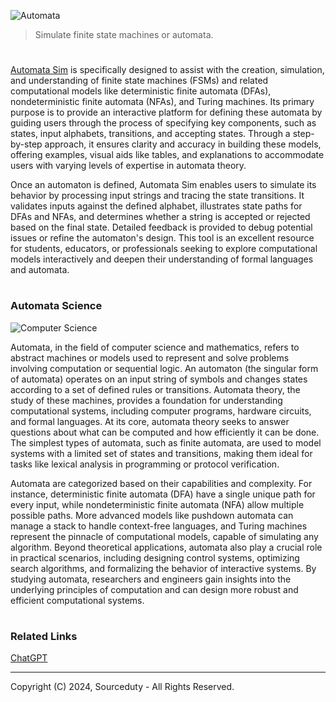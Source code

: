 ![Automata](https://github.com/user-attachments/assets/1d7278f3-2200-4b9a-9e42-dd565c6e631d)

> Simulate finite state machines or automata.
#

[Automata Sim](https://chatgpt.com/g/g-67563176c2b481918953105d46331620-automata-sim) is specifically designed to assist with the creation, simulation, and understanding of finite state machines (FSMs) and related computational models like deterministic finite automata (DFAs), nondeterministic finite automata (NFAs), and Turing machines. Its primary purpose is to provide an interactive platform for defining these automata by guiding users through the process of specifying key components, such as states, input alphabets, transitions, and accepting states. Through a step-by-step approach, it ensures clarity and accuracy in building these models, offering examples, visual aids like tables, and explanations to accommodate users with varying levels of expertise in automata theory.

Once an automaton is defined, Automata Sim enables users to simulate its behavior by processing input strings and tracing the state transitions. It validates inputs against the defined alphabet, illustrates state paths for DFAs and NFAs, and determines whether a string is accepted or rejected based on the final state. Detailed feedback is provided to debug potential issues or refine the automaton's design. This tool is an excellent resource for students, educators, or professionals seeking to explore computational models interactively and deepen their understanding of formal languages and automata.

#
### Automata Science

![Computer Science](https://github.com/user-attachments/assets/0750dd1e-8764-4294-8e54-873b70332f42)

Automata, in the field of computer science and mathematics, refers to abstract machines or models used to represent and solve problems involving computation or sequential logic. An automaton (the singular form of automata) operates on an input string of symbols and changes states according to a set of defined rules or transitions. Automata theory, the study of these machines, provides a foundation for understanding computational systems, including computer programs, hardware circuits, and formal languages. At its core, automata theory seeks to answer questions about what can be computed and how efficiently it can be done. The simplest types of automata, such as finite automata, are used to model systems with a limited set of states and transitions, making them ideal for tasks like lexical analysis in programming or protocol verification.

Automata are categorized based on their capabilities and complexity. For instance, deterministic finite automata (DFA) have a single unique path for every input, while nondeterministic finite automata (NFA) allow multiple possible paths. More advanced models like pushdown automata can manage a stack to handle context-free languages, and Turing machines represent the pinnacle of computational models, capable of simulating any algorithm. Beyond theoretical applications, automata also play a crucial role in practical scenarios, including designing control systems, optimizing search algorithms, and formalizing the behavior of interactive systems. By studying automata, researchers and engineers gain insights into the underlying principles of computation and can design more robust and efficient computational systems.

#
### Related Links

[ChatGPT](https://github.com/sourceduty/ChatGPT)

***
Copyright (C) 2024, Sourceduty - All Rights Reserved.
